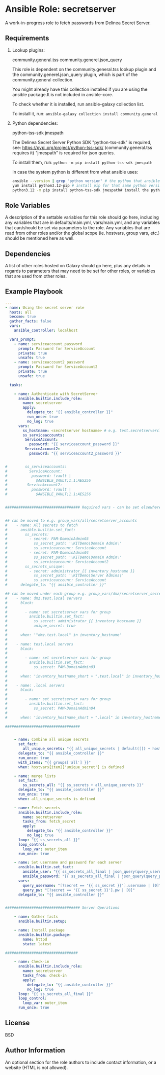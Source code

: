 Ansible Role: secretserver
=========

A work-in-progress role to fetch passwords from Delinea Secret Server.

Requirements
------------

1. Lookup plugins: 

    community.general.tss
    community.generel.json_query   

    This role is dependent on the community.general.tss lookup plugin and the community.generel.json_query plugin, which is part of the community.general collection.

    You might already have this collection installed if you are using the ansible package.It is not included in ansible-core.

    To check whether it is installed, run ansible-galaxy collection list.

    To install it, run: `ansible-galaxy collection install community.general`

2. Python dependencies: 

    python-tss-sdk
    jmespath

    The Delinea Secret Server Python SDK "python-tss-sdk" is required, see: https://pypi.org/project/python-tss-sdk/ (community.general.tss requires it)
    "jmespath" is required for json queries.

    To install them, run: 
    `python -m pip install python-tss-sdk jmespath`

    In case the system python is different from what ansible uses:
    ```bash
    ansible --version | grep "python version" # the python that ansible uses.
    yum install python3.12-pip # install pip for that same python version, in this example python 3.12.
    python3.12 -m pip install python-tss-sdk jmespath# install the python modules under that same python version.
    ```


Role Variables
--------------

A description of the settable variables for this role should go here, including any variables that are in defaults/main.yml, vars/main.yml, and any variables that can/should be set via parameters to the role. Any variables that are read from other roles and/or the global scope (ie. hostvars, group vars, etc.) should be mentioned here as well.

Dependencies
------------

A list of other roles hosted on Galaxy should go here, plus any details in regards to parameters that may need to be set for other roles, or variables that are used from other roles.

Example Playbook
----------------

```yaml
---
- name: Using the secret server role
  hosts: all
  become: true
  gather_facts: false
  vars:
    ansible_controller: localhost

  vars_prompt:
    - name: serviceaccount_password
      prompt: Password for ServiceAccount
      private: true
      unsafe: true
    - name: serviceaccount2_password
      prompt: Password for ServiceAccount2
      private: true
      unsafe: true

  tasks:

    - name: Authenticate with SecretServer
      ansible.builtin.include_role:
        name: secretserver
        apply:
          delegate_to: "{{ ansible_controller }}"
          run_once: true
          no_log: true
      vars:
        ss_hostname: <secretserver hostname> # e.g. test.secretservercloud.eu
        ss_serviceaccounts:
         ServiceAccount:
           password: "{{ serviceaccount_password }}"
         ServiceAccount2:
           password: "{{ serviceaccount2_password }}"


#        ss_serviceaccounts:
#          ServiceAccount:
#           password: !vault |
#             $ANSIBLE_VAULT;1.1;AES256
#         ServiceAccount2:
#           password: !vault |
#             $ANSIBLE_VAULT;1.1;AES256


################################## Required vars - can be set elsewhere


## can be moved to e.g. group_vars/all/secretserver_accounts
#    - name: All secrets to fetch
#      ansible.builtin.set_fact:
#        ss_secrets:
#          - secret: PAM-DomainAdmin03
#            ss_secret_path: '\KITDemo\Domain Admin\'
#            ss_serviceaccount: ServiceAccount
#          - secret: PAM-DomainAdmin04
#            ss_secret_path: '\KITDemo\Domain Admin\'
#            ss_serviceaccount: ServiceAccount2
#        ss_secrets_unique:
#          - secret: administrator_{{ inventory_hostname }}
#            ss_secret_path: '\KITDemo\Server Admins\'
#            ss_serviceaccount: ServiceAccount
#      delegate_to: "{{ ansible_controller }}"

## can be moved under each group e.g. group_vars/dmz/secretserver_secrets or groups_vars/ss_secret_administrator/vars
#    - name: dmz.test.local servers
#      block:
#
#        - name: set secretserver vars for group
#          ansible.builtin.set_fact:
#            ss_secret: administrator_{{ inventory_hostname }}
#            unique_secret: true
#
#      when: '"dmz.test.local" in inventory_hostname'
#
#    - name: test.local servers
#      block:
#
#        - name: set secretserver vars for group
#          ansible.builtin.set_fact:
#            ss_secret: PAM-DomainAdmin03
#
#      when: 'inventory_hostname_short + ".test.local" in inventory_hostname'
#
#    - name: .local servers
#      block:
#
#        - name: set secretserver vars for group
#          ansible.builtin.set_fact:
#            ss_secret: PAM-DomainAdmin04
#
#      when: 'inventory_hostname_short + ".local" in inventory_hostname'

##################################


    - name: Combine all unique secrets
      set_fact:
        all_unique_secrets: "{{ all_unique_secrets | default([]) + hostvars[item]['ss_secrets_unique'] }}"
      delegate_to: "{{ ansible_controller }}"
      run_once: true
      with_items: "{{ groups['all'] }}"
      when: hostvars[item]['unique_secret'] is defined

    - name: merge lists
      set_fact:
        ss_secrets_all: "{{ ss_secrets + all_unique_secrets }}"
      delegate_to: "{{ ansible_controller }}"
      run_once: true
      when: all_unique_secrets is defined

    - name: Fetch secrets
      ansible.builtin.include_role:
        name: secretserver
        tasks_from: fetch_secret
        apply:
          delegate_to: "{{ ansible_controller }}"
          no_log: true
      loop: "{{ ss_secrets_all }}"
      loop_control:
        loop_var: outer_item
      run_once: true

    - name: Set username and password for each server
      ansible.builtin.set_fact:
        ansible_user: "{{ ss_secrets_all_final | json_query(query_username) }}"
        ansible_password: "{{ ss_secrets_all_final | json_query(query_pw) }}"
      vars:
        query_username: "[?secret == '{{ ss_secret }}'].username | [0]"
        query_pw: "[?secret == '{{ ss_secret }}'].pw | [0]"
      delegate_to: "{{ ansible_controller }}"


################################## Server Operations

    - name: Gather facts
      ansible.builtin.setup:

    - name: Install package
      ansible.builtin.package:
        name: httpd
        state: latest

#################################

    - name: Check-in
      ansible.builtin.include_role:
        name: secretserver
        tasks_from: check-in
        apply:
          delegate_to: "{{ ansible_controller }}"
          no_log: true
      loop: "{{ ss_secrets_all_final }}"
      loop_control:
        loop_var: outer_item
      run_once: true

```


License
-------

BSD

Author Information
------------------

An optional section for the role authors to include contact information, or a website (HTML is not allowed).
